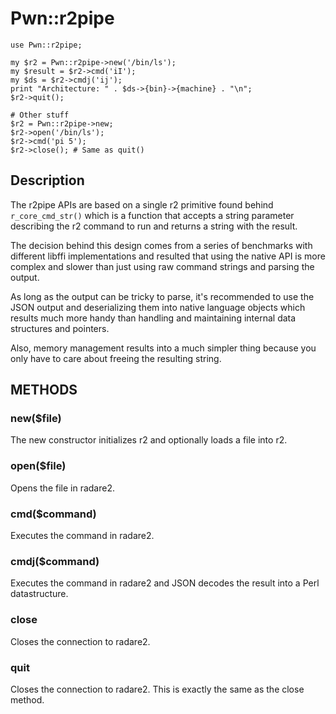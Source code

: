 # Pwn::r2pipe

    use Pwn::r2pipe;

    my $r2 = Pwn::r2pipe->new('/bin/ls');
    my $result = $r2->cmd('iI');
    my $ds = $r2->cmdj('ij');
    print "Architecture: " . $ds->{bin}->{machine} . "\n";
    $r2->quit();

    # Other stuff
    $r2 = Pwn::r2pipe->new;
    $r2->open('/bin/ls');
    $r2->cmd('pi 5');
    $r2->close(); # Same as quit()

## Description

The r2pipe APIs are based on a single r2 primitive found behind `r_core_cmd_str()` which is a function that accepts a string parameter describing the r2 command to run and returns a string with the result.

The decision behind this design comes from a series of benchmarks with different libffi implementations and resulted that using the native API is more complex and slower than just using raw command strings and parsing the output.

As long as the output can be tricky to parse, it's recommended to use the JSON output and deserializing them into native language objects which results much more handy than handling and maintaining internal data structures and pointers.

Also, memory management results into a much simpler thing because you only have to care about freeing the resulting string.

## METHODS

### new($file)

The new constructor initializes r2 and optionally loads a file into r2.

### open($file)

Opens the file in radare2.

### cmd($command)

Executes the command in radare2.

### cmdj($command)

Executes the command in radare2 and JSON decodes the result into a Perl datastructure.

### close

Closes the connection to radare2.

### quit

Closes the connection to radare2. This is exactly the same as the close method.
